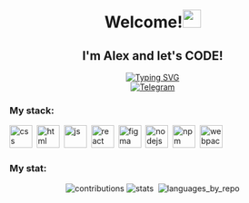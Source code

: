 <div id="header" align="center">
<h1>Welcome!<img src="https://github.com/blackcater/blackcater/raw/main/images/Hi.gif" height="32"/></h1>
<h2>I'm Alex and let's CODE!</h2>
<a href="https://git.io/typing-svg"><img src="https://readme-typing-svg.herokuapp.com?font=Mooli&size=18&pause=1000&center=true&width=850&lines=While+you+are+evolving+-+you+are+alive!" alt="Typing SVG" /></a>
</div>
<div id="socials" align="center">
  <a href="https://t.me/alex_filaman">
    <img src="https://img.shields.io/badge/Telegram-blue?style=for-the-badge&logo=telegram&logoColor=white" alt="Telegram"/>
  </a>
</div>
<div id="stack">
  <h3>My stack:</h3>
  <img src="https://cdn.jsdelivr.net/gh/devicons/devicon/icons/css3/css3-original.svg" title="css" width="40" height="40"/>&nbsp;
  <img src="https://cdn.jsdelivr.net/gh/devicons/devicon/icons/html5/html5-original.svg" title="html" width="40" height="40"/>&nbsp;
  <img src="https://cdn.jsdelivr.net/gh/devicons/devicon/icons/javascript/javascript-original.svg" title="js" width="40" height="40"/>&nbsp;
  <img src="https://cdn.jsdelivr.net/gh/devicons/devicon/icons/react/react-original.svg" title="react" width="40" height="40"/>&nbsp;
  <img src="https://cdn.jsdelivr.net/gh/devicons/devicon/icons/figma/figma-original.svg" title="figma" width="40" height="40"/>&nbsp;
  <img src="https://cdn.jsdelivr.net/gh/devicons/devicon/icons/nodejs/nodejs-original-wordmark.svg" title="nodejs" width="40" height="40"/>&nbsp;
  <img src="https://cdn.jsdelivr.net/gh/devicons/devicon/icons/npm/npm-original-wordmark.svg" title="npm" width="40" height="40"/>&nbsp;
  <img src="https://cdn.jsdelivr.net/gh/devicons/devicon/icons/webpack/webpack-plain-wordmark.svg" title="webpack" width="40" height="40"/>
</div>
<div id="statistics">
  <h3>My stat:</h3>
  <div align="center">
    <!--<img src="https://github-readme-stats.vercel.app/api?username=al3xus22&show_icons=true" alt="github stats" width="45%"/>-->
    <img src="http://github-profile-summary-cards.vercel.app/api/cards/profile-details?username=al3xus22&theme=dark" alt="contributions" />
    <img src="http://github-profile-summary-cards.vercel.app/api/cards/stats?username=al3xus22&theme=dark" alt="stats" />&nbsp;
    <img src="http://github-profile-summary-cards.vercel.app/api/cards/repos-per-language?username=al3xus22&theme=dark" alt="languages_by_repo" />
  </div>
</div>
<!--
**al3xus22/al3xus22** is a ✨ _special_ ✨ repository because its `README.md` (this file) appears on your GitHub profile.

Here are some ideas to get you started:

- 🔭 I’m currently working on ...
- 🌱 I’m currently learning ...
- 👯 I’m looking to collaborate on ...
- 🤔 I’m looking for help with ...
- 💬 Ask me about ...
- 📫 How to reach me: ...
- 😄 Pronouns: ...
- ⚡ Fun fact: ...
-->
